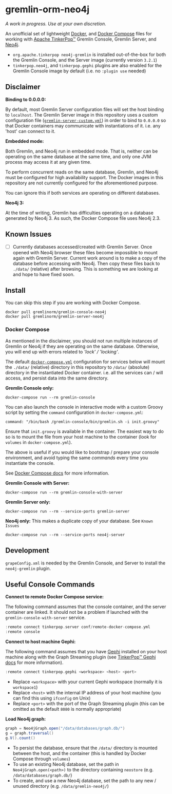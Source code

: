 # gremlin-orm-neo4j


_A work in progress. Use at your own discretion._

An unofficial set of lightweight [Docker][docker], and [Docker Compose][docker-compose] files for working with [Apache TinkerPop™][tinkerpop] Gremlin Console, Gremlin Server, and [Neo4j][neo4j].

- `org.apache.tinkerpop neo4j-gremlin` is installed out-of-the-box for both the Gremlin Console, and the Server image (currently version `3.2.1`)
- `tinkerpop.neo4j`, and `tinkerpop.gephi` plugins are also enabled for the Gremlin Console image by default (i.e. no `:plugin use` needed)


## Disclaimer

**Binding to 0.0.0.0:**

By default, most Gremlin Server configuration files will set the host binding to `localhost`. The Gremlin Server image in this repository uses a custom configuration file ([`gremlin-server-custom.yml`](gremlin-server-neo4j/conf/gremlin-server-custom.yml)) in order to bind to `0.0.0.0` so that Docker containers may communicate with instantiations of it. i.e. any 'host' can connect to it.

**Embedded mode:**

Both Gremlin, and Neo4j run in embedded mode. That is, neither can be operating on the same database at the same time, and only one JVM process may access it at any given time.

To perform concurrent reads on the same database, Gremlin, and Neo4j must be configured for high availability support. The Docker images in this repository are not currently configured for the aforementioned purpose.

You can ignore this if both services are operating on different databases.

**Neo4j 3:**

At the time of writing, Gremlin has difficulties operating on a database generated by Neo4j 3. As such, the Docker Compose file uses Neo4j 2.3.


## Known Issues

- [ ] Currently databases accessed/created with Gremlin Server. Once opened with Neo4j browser these files become impossible to
      mount again with Gremlin Server. Current work around is to make a copy of the database before accessing with Neo4j.
      Then copy these files back to `./data/` (relative) after browsing. This is something we are looking at and hope to have fixed soon. 


## Install

You can skip this step if you are working with Docker Compose.

    docker pull gremlinorm/gremlin-console-neo4j
    docker pull gremlinorm/gremlin-server-neo4j


### Docker Compose

As mentioned in the disclaimer, you should not run multiple instances of Gremlin or Neo4j if they are operating on the same database. Otherwise, you will end up with errors related to _'lock' / 'locking'_.

The default [`docker-compose.yml`](docker-compose.yml) configuration for services below will mount the `./data/` (relative) directory in this repository to `/data/` (absolute) directory in the instantiated Docker container. i.e. all the services can / will access, and persist data into the same directory.

**Gremlin Console only:**

    docker-compose run --rm gremlin-console

You can also launch the console in interactive mode with a custom Groovy script by setting the `command` configuration in `docker-compose.yml`:

    command: "/bin/bash /gremlin-console/bin/gremlin.sh -i init.groovy"

Ensure that `init.groovy` is available in the container. The easiest way to do so is to mount the file from your host machine to the container (look for `volumes` in `docker-compose.yml`).

The above is useful if you would like to bootstrap / prepare your console environment, and avoid typing the same _commands_ every time you instantiate the console.

See [Docker Compose docs][docker-compose-docs] for more information.

**Gremlin Console with Server:**

    docker-compose run --rm gremlin-console-with-server

**Gremlin Server only:**

    docker-compose run --rm --service-ports gremlin-server

**Neo4j only:** This makes a duplicate copy of your database. See `Known Issues`

    docker-compose run --rm --service-ports neo4j-server


## Development

`grapeConfig.xml` is needed by the Gremlin Console, and Server to install the `neo4j-gremlin` plugin.


## Useful Console Commands

**Connect to remote Docker Compose service:**

The following command assumes that the console container, and the server container are linked. It should not be a problem if launched with the `gremlin-console-with-server` service.

```groovy
:remote connect tinkerpop.server conf/remote-docker-compose.yml
:remote console
```

**Connect to host machine Gephi:**

The following command assumes that you have [Gephi][gephi] installed on your host machine along with the Graph Streaming plugin (see [TinkerPop™ Gephi docs][gephi-docs] for more information).

```groovy
:remote connect tinkerpop.gephi <workspace> <host> <port>
```

- Replace `<workspace>` with your current Gephi workspace (normally it is `workspace1`)
- Replace `<host>` with the internal IP address of your host machine (you can find this using `ifconfig` on Unix)
- Replace `<port>` with the port of the Graph Streaming plugin (this can be omitted as the default `8080` is normally appropriate)

**Load Neo4j graph:**

```groovy
graph = Neo4jGraph.open("/data/databases/graph.db/")
g = graph.traversal()
g.V().count()
```

- To persist the database, ensure that the `/data/` directory is mounted between the host, and the container (this is handled by Docker Compose through `volumes`)
- To use an existing Neo4j database, set the path in `Neo4jGraph.open(<path>)` to the directory containing `neostore` (e.g. `/data/databases/graph.db/`)
- To create, and use a new Neo4j database, set the path to any new / unused directory (e.g. `/data/gremlin-neo4j/`)


[docker-compose-docs]: https://docs.docker.com/compose/compose-file/#/command
[docker-compose]: https://docs.docker.com/compose/
[docker-hub]: https://hub.docker.com/
[docker]: https://www.docker.com/
[gephi-docs]: http://tinkerpop.apache.org/docs/current/reference/#gephi-plugin
[gephi]: https://gephi.org/
[neo4j]: https://neo4j.com/
[tinkerpop]: https://tinkerpop.apache.org/
[travis-ci]: https://travis-ci.org/